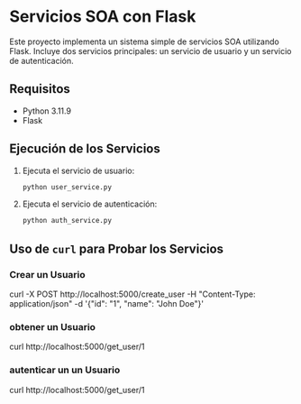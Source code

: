 # Servicios SOA con Flask

Este proyecto implementa un sistema simple de servicios SOA utilizando Flask. Incluye dos servicios principales: un servicio de usuario y un servicio de autenticación.

## Requisitos

- Python 3.11.9
- Flask



## Ejecución de los Servicios

1. Ejecuta el servicio de usuario:
    ```bash
    python user_service.py
    ```


2. Ejecuta el servicio de autenticación:
    ```bash
    python auth_service.py
    ```

## Uso de `curl` para Probar los Servicios

### Crear un Usuario


curl -X POST http://localhost:5000/create_user -H "Content-Type: application/json" -d '{"id": "1", "name": "John Doe"}'
### obtener un Usuario

curl http://localhost:5000/get_user/1

### autenticar un un Usuario
curl http://localhost:5000/get_user/1




